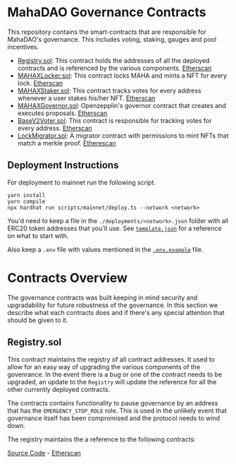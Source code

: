 # MahaDAO Governance Contracts

This repository contains the smart-contracts that are responsible for MahaDAO's governance. This includes voting, staking, gauges and pool incentives.

- [Registry.sol](./contracts/Registry.sol): This contract holds the addresses of all the deployed contracts and is referenced by the various components. [Etherscan](https://etherscan.io/address/0x2684861ba9dada685a11c4e9e5aed8630f08afe0)
- [MAHAXLocker.sol](./contracts/MAHAXLocker.sol): This contract locks MAHA and mints a NFT for every lock. [Etherscan](https://etherscan.io/address/0xbdD8F4dAF71C2cB16ccE7e54BB81ef3cfcF5AAcb)
- [MAHAXStaker.sol](./contracts/MAHAXStaker.sol): This contract tracks votes for every address whenever a user stakes his/her NFT. [Etherscan](https://etherscan.io/address/0x608917F8392634428Ec71C6766F3eC3f5cc8f421)
- [MAHAXGovernor.sol](./contracts/MAHAXGovernor.sol): Openzepplin's governor contract that creates and executes proposals. [Etherscan](https://etherscan.io/address/0xffec018583152ab5f056c5323f1f68b701bf1bc5)
- [BaseV2Voter.sol](./contracts/voter/BaseV2Voter.sol): This contract is responsible for tracking votes for every address. [Etherscan](https://etherscan.io/address/0xFbbe448D38231c298E9A2251bc0c567543e2ccA6)
- [LockMigrator.sol](./contracts/LockMigrator.sol): A migrator contract with permissions to mint NFTs that match a merkle proof. [Etherescan](https://etherscan.io/address/0xb180B2e4821e99a69d19f0845D2cc572eA412481)

## Deployment Instructions

For deployment to mainnet run the following script.

```
yarn install
yarn compile
npx hardhat run scripts/mainnet/deploy.ts --network <network>
```

You'd need to keep a file in the `./deployments/<network>.json` folder with all ERC20 token addresses that you'll use. See [`template.json`](./deployments/template.json) for a reference on what to start with.

Also keep a `.env` file with values mentioned in the [`.env.example`](./.env.example) file.

# Contracts Overview

The governance contracts was built keeping in mind security and upgradability for future robustness of the governance. In this section we describe what each contracts does and if there's any special attention that should be given to it.

## Registry.sol

This contract maintains the registry of all contract addresses. It used to allow for an easy way of upgrading the various components of the govenrance. In the event there is a bug or one of the contract needs to be upgraded, an update to the `Registry` will update the reference for all the other currently deployed contracts.

The contracts contains functionality to pause governance by an address that has the `EMERGENCY_STOP_ROLE` role. This is used in the unlikely event that governance itself has been compromised and the protocol needs to wind down.

The registry maintains the a reference to the following contracts:

[Source Code](./contracts/Regsitry.sol) - [Etherscan](https://etherscan.io/address/0x2684861ba9dada685a11c4e9e5aed8630f08afe0)
